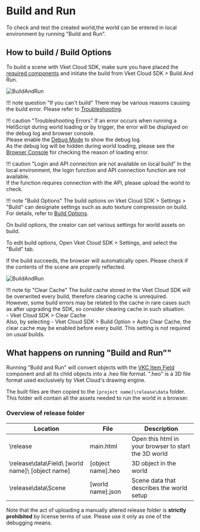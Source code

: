 # Build and Run

To check and test the created world,the world can be entered in local environment by running "Build and Run".

## How to build / Build Options

To build a scene with Vket Cloud SDK, make sure you have placed the [required components](WorldBasicComponents.md) and initiate the build from Vket Cloud SDK > Build And Run.
  
![BuildAndRun](img/BuildAndRun.jpg)

!!! note question "If you can't build"
     There may be various reasons causing the build error. Please refer to [Troubleshooting](../troubleshooting/BuildError.md).

!!! caution "Troubleshooting Errors"
    If an error occurs when running a HeliScript during world loading or by trigger, the error will be displayed on the debug log and browser console.<br>
    Please enable the [Debug Mode](../WorldEditingTips/DebugMode.md) to show the debug log.<br>
    As the debug log will be hidden during world loading, please see the [Browser Console](../troubleshooting/BuildError.md#checking-the-error-log) for checking the reason of loading error.

!!! caution "Login and API connection are not available on local build"
    In the local environment, the login function and API connection function are not available.<br>
    If the function requires connection with the API, please upload the world to check.

!!! note "Build Options"
    The build options on Vket Cloud SDK > Settings > "Build" can designate settings such as auto texture compression on build.<br>
    For details, refer to [Build Options](../WorldEditingTips/BuildOptions.md).

On build options, the creator can set various settings for world assets on build.

To edit build options, Open Vket Cloud SDK > Settings, and select the "Build" tab.

If the build succeeds, the browser will automatically open. Please check if the contents of the scene are properly reflected.

![BuildAndRun](img/buildsuccess.jpg)

!!! note tip "Clear Cache"
    The build cache stored in the Vket Cloud SDK will be overwrited every build, therefore clearing cache is unrequired.<br>
    However, some build errors may be related to the cache in rare cases such as after upgrading the SDK, so consider clearing cache in such situation.<br>
    - Vket Cloud SDK > Clear Cache<br>
    Also, by selecting - Vket Cloud SDK > Build Option > Auto Clear Cache, the clear cache may be enabled before every build. This setting is not required on usual builds.

## What happens on running "Build and Run""

Running "Build and Run" will convert objects with the [VKC Item Field](../VKCComponents/VKCItemField.md) component and all its child objects into a .heo file format. ".heo" is a 3D file format used exclusively by Vket Cloud's drawing engine.

The built files are then copied to the `[project name]\release\data` folder. This folder will contain all the assets needed to run the world in a browser.

### Overview of release folder  

|  Location  |  File  |  Description  |
| ---- | ---- | ---- |
|  \release  |  main.html  |  Open this html in your browser to start the 3D world  |
|  \release\data\Field\ [world name]\ [object name]  |  [object name].heo  |  3D object in the world  |
|  \release\data\Scene  |  [world name].json  |  Scene data that describes the world setup  |

Note that the act of uploading a manually altered release folder is **strictly prohibited** by license terms of use. Please use it only as one of the debugging means.

